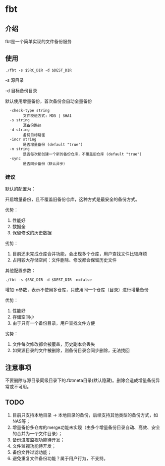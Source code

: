 # fbt

## 介绍

fbt是一个简单实现的文件备份服务

## 使用

```$xslt
./fbt -s $SRC_DIR -d $DEST_DIR
```

-s 源目录

-d 目标备份目录

默认使用增量备份，首次备份会自动全量备份

```$xslt
  -check-type string
        文件校验方式: MD5 | SHA1
  -s string
        源备份路径
  -d string
        备份目标路径
  -incr string
        是否增量备份 (default "true")
  -n string
        是否每次都创建一个新的备份仓库，不覆盖旧仓库 (default "true")
  -sync
        是否同步备份（默认异步）
```

### 建议

默认的配置为：

开启增量备份，且不覆盖旧备份仓库，这种方式是最安全的备份方式。

优势：
1. 性能好
2. 数据全
3. 保留修改的历史数据

劣势：
1. 目前还未完成仓库合并功能，会出现多个仓库，用户查找文件比较麻烦
2. 占用较大存储空间：文件删除、修改都会保留历史文件

其他配置参数：

```$xslt
./fbt -s $SRC_DIR -d $DEST_DIR -n=false
```

增加-n参数，表示不使用多仓库，只使用同一个仓库（目录）进行增量备份

优势：
1. 性能好
2. 存储空间小
3. 由于只有一个备份目录，用户查找文件方便

劣势：
1. 文件每次修改都会被覆盖，历史副本会丢失
2. 如果源目录的文件被删除，则备份目录会同步删除，无法找回

## 注意事项

不要删除与源目录同级目录下的.fbtmeta目录(默认隐藏)。删除会造成增量备份异常或不可用。

## TODO

1. 目前只支持本地目录 -> 本地目录的备份，后续支持其他类型的备份方式，如NAS等；
2. 增量备份多仓库的merge功能未实现（由多个增量备份目录自动、高效、安全的合并为一个文件目录）；
3. 备份进度监视功能待开发；
4. 文件监视功能待开发；
5. 备份文件过滤功能；
6. 避免重复文件备份功能？属于用户行为，不支持。